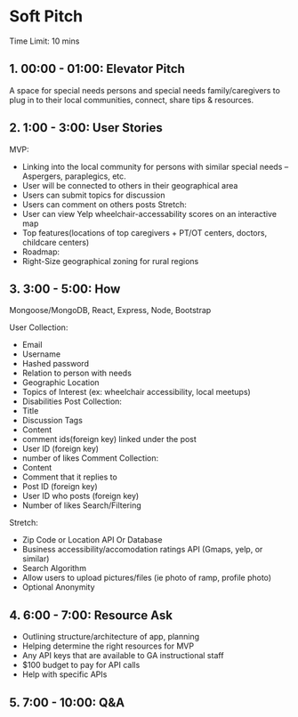 

# Soft Pitch 

Time Limit: 10 mins

## 1. **00:00 - 01:00: Elevator Pitch**

A space for special needs persons and special needs family/caregivers to plug in to their local communities, connect, share tips & resources. 

## 2. **1:00 - 3:00: User Stories**

MVP:
* Linking into the local community for persons with similar special needs – Aspergers, paraplegics, etc.
* User will be connected to others in their geographical area
* Users can submit topics for discussion
* Users can comment on others posts
Stretch:
* User can view Yelp wheelchair-accessability scores on an interactive map
* Top features(locations of top caregivers + PT/OT centers, doctors, childcare centers)
* Roadmap:
* Right-Size geographical zoning for rural regions
      
       

## 3. **3:00 - 5:00: How**

Mongoose/MongoDB, React, Express, Node, Bootstrap

User Collection:
* Email
* Username
* Hashed password
* Relation to person with needs
* Geographic Location
* Topics of Interest (ex: wheelchair accessibility, local meetups)
* Disabilities
Post Collection:
* Title
* Discussion Tags
* Content
* comment ids(foreign key) linked under the post
* User ID (foreign key)
* number of likes
Comment Collection:
* Content
* Comment that it replies to
* Post ID (foreign key)
* User ID who posts (foreign key)
* Number of likes
Search/Filtering
    
Stretch:
* Zip Code or Location API Or Database
* Business accessibility/accomodation ratings API (Gmaps, yelp, or similar)
* Search Algorithm
* Allow users to upload pictures/files (ie photo of ramp, profile photo)
* Optional Anonymity 


## 4. **6:00 - 7:00: Resource Ask**

* Outlining structure/architecture of app, planning
* Helping determine the right resources for MVP
* Any API keys that are available to GA instructional staff
* $100 budget to pay for API calls
* Help with specific APIs

## 5. **7:00 - 10:00: Q&A** 